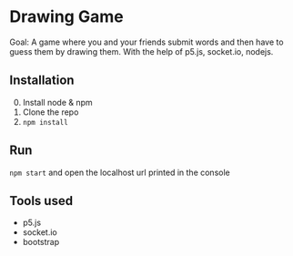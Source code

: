 # Drawing Game

Goal: A game where you and your friends submit words and then have to guess them by drawing them. With the help of p5.js, socket.io, nodejs.

## Installation

0. Install node & npm
1. Clone the repo
2. `npm install`

## Run

`npm start` and open the localhost url printed in the console

## Tools used

- p5.js
- socket.io
- bootstrap
